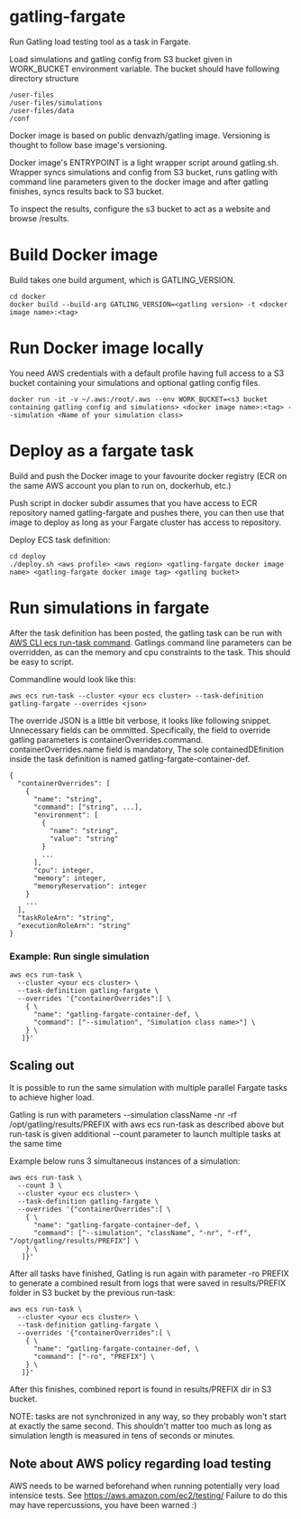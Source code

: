 # gatling-fargate
Run Gatling load testing tool as a task in Fargate.

Load simulations and gatling config from S3 bucket given in WORK_BUCKET environment variable. The bucket should have following directory structure

```
/user-files
/user-files/simulations
/user-files/data
/conf
```

Docker image is based on public denvazh/gatling image. Versioning is thought to follow base image's versioning.

Docker image's ENTRYPOINT is a light wrapper script around gatling.sh. Wrapper syncs simulations and config from S3 bucket, runs gatling with command line parameters given to the docker image and after gatling finishes, syncs results back to S3 bucket.

To inspect the results, configure the s3 bucket to act as a website and browse /results.

Build Docker image
===
Build takes one build argument, which is GATLING_VERSION.

```
cd docker
docker build --build-arg GATLING_VERSION=<gatling version> -t <docker image name>:<tag>
```

Run Docker image locally
===

You need AWS credentials with a default profile having full access to a S3 bucket containing your simulations and optional gatling config files.

 ```
 docker run -it -v ~/.aws:/root/.aws --env WORK_BUCKET=<s3 bucket containing gatling config and simulations> <docker image name>:<tag> --simulation <Name of your simulation class>
 ```

Deploy as a fargate task
===
Build and push the Docker image to your favourite docker registry (ECR on the same AWS account you plan to run on, dockerhub, etc.)

Push script in docker subdir assumes that you have access to ECR repository named gatling-fargate and pushes there, you can then use that image to deploy as long as your Fargate cluster has access to repository.

Deploy ECS task definition:
```
cd deploy
./deploy.sh <aws profile> <aws region> <gatling-fargate docker image name> <gatling-fargate docker image tag> <gatling bucket>
```

Run simulations in fargate
===

After the task definition has been posted, the gatling task can be run with [AWS CLI ecs run-task command](https://docs.aws.amazon.com/cli/latest/reference/ecs/run-task.html). Gatlings command line parameters can be overridden, as can the memory and cpu constraints to the task. This should be easy to script.

Commandline would look like this:

```
aws ecs run-task --cluster <your ecs cluster> --task-definition gatling-fargate --overrides <json>
```

The override JSON is a little bit verbose, it looks like following snippet. Unnecessary fields can be ommitted. Specifically, the field to override gatling parameters is containerOverrides.command. containerOverrides.name field is mandatory, The sole containedDEfinition inside the task definition is named gatling-fargate-container-def.

```
{
  "containerOverrides": [
    {
      "name": "string",
      "command": ["string", ...],
      "environment": [
        {
          "name": "string",
          "value": "string"
        }
        ...
      ],
      "cpu": integer,
      "memory": integer,
      "memoryReservation": integer
    }
    ...
  ],
  "taskRoleArn": "string",
  "executionRoleArn": "string"
}
```

### Example: Run single simulation

```
aws ecs run-task \
  --cluster <your ecs cluster> \
  --task-definition gatling-fargate \
  --overrides '{"containerOverrides":[ \
    { \
      "name": "gatling-fargate-container-def, \
      "command": ["--simulation", "Simulation class name>"] \
    } \
   ]}'
```

## Scaling out

It is possible to run the same simulation with multiple parallel Fargate tasks to achieve higher load.
 
Gatling is run with parameters --simulation className -nr -rf /opt/gatling/results/PREFIX with aws ecs run-task as described above but run-task is given additional --count parameter to launch multiple tasks at the same time

Example below runs 3 simultaneous instances of a simulation:

```
aws ecs run-task \
  --count 3 \
  --cluster <your ecs cluster> \
  --task-definition gatling-fargate \
  --overrides '{"containerOverrides":[ \
    { \
      "name": "gatling-fargate-container-def, \
      "command": ["--simulation", "className", "-nr", "-rf", "/opt/gatling/results/PREFIX"] \
    } \
   ]}'
```

After all tasks have finished, Gatling is run again with parameter -ro PREFIX to generate a combined result from logs that were saved in results/PREFIX folder in S3 bucket by the previous run-task:

```
aws ecs run-task \
  --cluster <your ecs cluster> \
  --task-definition gatling-fargate \
  --overrides '{"containerOverrides":[ \
    { \
      "name": "gatling-fargate-container-def, \
      "command": ["-ro", "PREFIX"] \
    } \
   ]}'
```

After this finishes, combined report is found in results/PREFIX dir in S3 bucket.

NOTE: tasks are not synchronized in any way, so they probably won't start at exactly the same second. This shouldn't matter too much as long as simulation length is measured in tens of seconds or minutes.

## Note about AWS policy regarding load testing

AWS needs to be warned beforehand when running potentially very load intensice tests. See https://aws.amazon.com/ec2/testing/ Failure to do this may have repercussions, you have been warned :)
